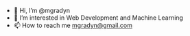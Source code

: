 - 👋 Hi, I’m @mgradyn
- 👀 I’m interested in Web Development and Machine Learning
- 📫 How to reach me mgradyn@gmail.com

<!--START_SECTION:waka-->
<!--END_SECTION:waka-->

<!---
mgradyn/mgradyn is a ✨ special ✨ repository because its `README.md` (this file) appears on your GitHub profile.
You can click the Preview link to take a look at your changes.
--->
